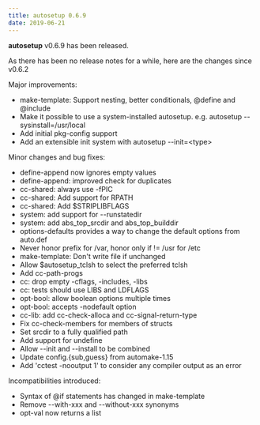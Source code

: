 ```yaml
---
title: autosetup 0.6.9
date: 2019-06-21
---
```


**autosetup** v0.6.9 has been released.

As there has been no release notes for a while, here are the changes since v0.6.2

Major improvements:

* make-template: Support nesting, better conditionals, @define and @include
* Make it possible to use a system-installed autosetup.  e.g. autosetup --sysinstall=/usr/local
* Add initial pkg-config support
* Add an extensible init system with autosetup --init=\<type\>

Minor changes and bug fixes:

* define-append now ignores empty values
* define-append: improved check for duplicates
* cc-shared: always use -fPIC
* cc-shared: Add support for RPATH
* cc-shared: Add $STRIPLIBFLAGS
* system: add support for --runstatedir
* system: add abs_top_srcdir and abs_top_builddir
* options-defaults provides a way to change the default options from auto.def
* Never honor prefix for /var, honor only if != /usr for /etc
* make-template: Don't write file if unchanged
* Allow $autosetup_tclsh to select the preferred tclsh
* Add cc-path-progs
* cc: drop empty -cflags, -includes, -libs
* cc: tests should use LIBS and LDFLAGS
* opt-bool: allow boolean options multiple times
* opt-bool: accepts -nodefault option
* cc-lib: add cc-check-alloca and cc-signal-return-type
* Fix cc-check-members for members of structs
* Set srcdir to a fully qualified path
* Add support for undefine
* Allow --init and --install to be combined
* Update config.{sub,guess} from automake-1.15
* Add 'cctest -nooutput 1' to consider any compiler output as an error

Incompatibilities introduced:

* Syntax of @if statements has changed in make-template
* Remove --with-xxx and --without-xxx synonyms
* opt-val now returns a list
